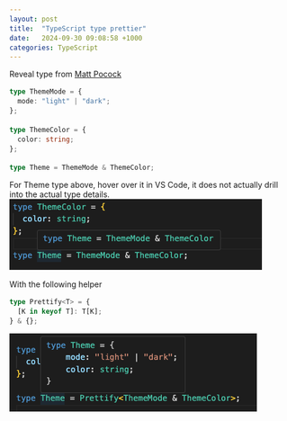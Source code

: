 ```yaml
---
layout: post
title:  "TypeScript type prettier"
date:   2024-09-30 09:08:58 +1000
categories: TypeScript
---
```

Reveal type from [Matt Pocock](https://twitter.com/mattpocockuk)

```typescript
type ThemeMode = {
  mode: "light" | "dark";
};

type ThemeColor = {
  color: string;
};

type Theme = ThemeMode & ThemeColor;
```

For Theme type above, hover over it in VS Code, it does not actually drill into the actual type details.
![image](https://github.com/StormHub/stormhub/blob/main/resources/2024-09-30/type.png?raw=true)

With the following helper

```typescript
type Prettify<T> = {
  [K in keyof T]: T[K];
} & {};
```

![image](https://github.com/StormHub/stormhub/blob/main/resources/2024-09-30/prettier.png?raw=true)
